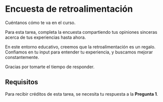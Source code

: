 ﻿# Encuesta de retroalimentación

Cuéntanos cómo te va en el curso.

Para esta tarea, completa la encuesta compartiendo tus opiniones sinceras acerca de tus experiencias hasta ahora. 

En este entorno educativo, creemos que la retroalimentación es un regalo. Confiamos en tu input para entender tu experiencia, y buscamos mejorar constantemente.

Gracias por tomarte el tiempo de responder.

## Requisitos

Para recibir créditos de esta tarea, se necesita tu respuesta a la **Pregunta 1**.
